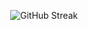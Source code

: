 <p align="center">
  <img src="https://streak-stats.demolab.com?user=trivien11vn&theme=tokyonight" alt="GitHub Streak" />
</p>
